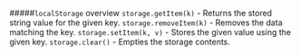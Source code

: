 
#####`localStorage` overview
`storage.getItem(k)` - Returns the stored string value for the given key.
`storage.removeItem(k)` - Removes the data matching the key.
`storage.setItem(k, v)` - Stores the given value using the given key.
`storage.clear()` - Empties the storage contents.
